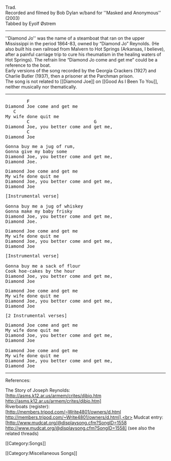 Trad. <br>
Recorded and filmed by Bob Dylan w/band for ''Masked and Anonymous'' (2003)<br>
Tabbed by Eyolf Østrem

----
''Diamond Jo'' was the name of a steamboat that ran on the upper
Mississippi in the period 1864-83, owned by “Diamond Jo”
Reynolds. (He also built his own railroad from Malvern to Hot Springs
(Arkansas, I believe), after a painful carriage trip to cure his
rheumatism in the healing waters of Hot Springs). The refrain line
“Diamond Jo come and get me” could be a reference to the boat. <br>
Early versions of the song recorded by the Georgia Crackers (1927) and
Charlie Butler (1937), then a prisoner at the Parchman prison.<br>
The song is not related to [[Diamond Joe]] on [[Good As I Been To You]], neither musically nor thematically.

----
<pre class="refrain">
        F
Diamond Joe come and get me
   C
My wife done quit me
        C                        G
Diamond Joe, you better come and get me,
        C
Diamond Joe
</pre>

<pre class="verse">
Gonna buy me a jug of rum,
Gonna give my baby some
Diamond Joe, you better come and get me,
Diamond Joe.
</pre>

<pre class="refrain">
Diamond Joe come and get me
My wife done quit me
Diamond Joe, you better come and get me,
Diamond Joe
</pre>

<pre class="verse">
[Instrumental verse]

Gonna buy me a jug of whiskey
Gonna make my baby frisky
Diamond Joe, you better come and get me,
Diamond Joe.
</pre>

<pre class="refrain">
Diamond Joe come and get me
My wife done quit me
Diamond Joe, you better come and get me,
Diamond Joe
</pre>

<pre class="verse">
[Instrumental verse]

Gonna buy me a sack of flour
Cook hoe-cakes by the hour
Diamond Joe, you better come and get me,
Diamond Joe
</pre>

<pre class="refrain">
Diamond Joe come and get me
My wife done quit me
Diamond Joe, you better come and get me,
Diamond Joe
</pre>

<pre class="verse">
[2 Instrumental verses]
</pre>

<pre class="refrain">
Diamond Joe come and get me
My wife done quit me
Diamond Joe, you better come and get me,
Diamond Joe

Diamond Joe come and get me
My wife done quit me
Diamond Joe, you better come and get me,
Diamond Joe
</pre>

----
References:

The Story of Joseph Reynolds: [http://asms.k12.ar.us/armem/crites/djbio.htm http://asms.k12.ar.us/armem/crites/djbio.htm]<br>
Riverboats (register): [http://members.tripod.com/~Write4801/owners/d.html http://members.tripod.com/~Write4801/owners/d.html],<br>
Mudcat entry: [http://www.mudcat.org/@displaysong.cfm?SongID=1558 http://www.mudcat.org/@displaysong.cfm?SongID=1558] (see also the related threads)

[[Category:Songs]]

[[Category:Miscellaneous Songs]]